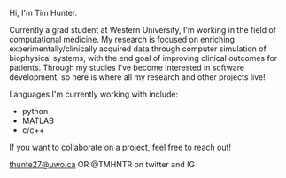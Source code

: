 Hi, I'm Tim Hunter. 

Currently a grad student at Western University, I'm working in the field of computational medicine. My research is focused on enriching experimentally/clinically acquired data through computer simulation of biophysical systems, with the end goal of improving clinical outcomes for patients.
Through my studies I've become interested in software development, so here is where all my research and other projects live!

Languages I'm currently working with include:
- python
- MATLAB
- c/c++

If you want to collaborate on a project, feel free to reach out!

thunte27@uwo.ca
OR
@TMHNTR on twitter and IG
